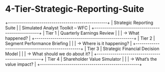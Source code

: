 # 4-Tier-Strategic-Reporting-Suite

+--------------------------------------------------+
|             Strategic Reporting Suite            |
|          Simulated Analyst Toolkit – WFC         |
+--------------------------------------------------+
| Tier 1 | Quarterly Earnings Review               |
|        | → What happened?                        |
+--------------------------------------------------+
| Tier 2 | Segment Performance Briefing            |
|        | → Where is it happening?                |
+--------------------------------------------------+
| Tier 3 | Strategic Financial Decision Model      |
|        | → What should we do about it?           |
+--------------------------------------------------+
| Tier 4 | Shareholder Value Simulator             |
|        | → What’s the value impact?              |
+--------------------------------------------------+
